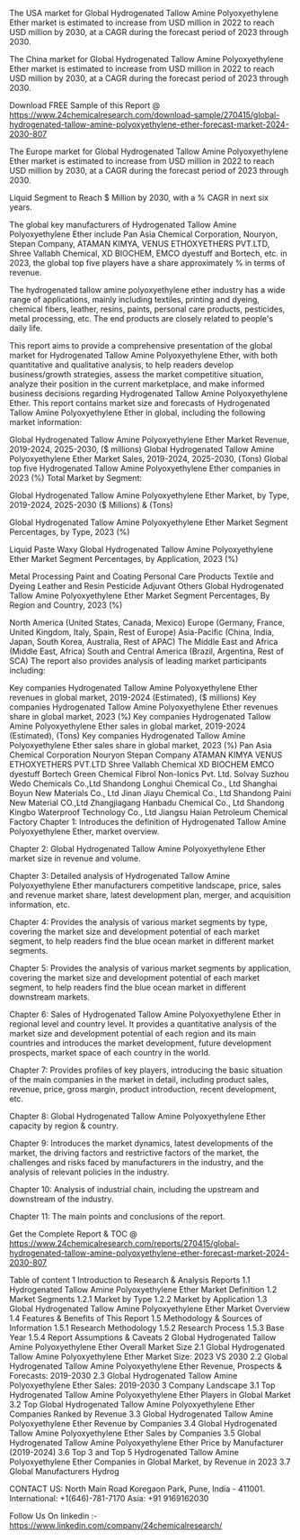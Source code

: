 The USA market for Global Hydrogenated Tallow Amine Polyoxyethylene Ether market is estimated to increase from USD million in 2022 to reach USD million by 2030, at a CAGR during the forecast period of 2023 through 2030.

The China market for Global Hydrogenated Tallow Amine Polyoxyethylene Ether market is estimated to increase from USD million in 2022 to reach USD million by 2030, at a CAGR during the forecast period of 2023 through 2030.

Download FREE Sample of this Report @ https://www.24chemicalresearch.com/download-sample/270415/global-hydrogenated-tallow-amine-polyoxyethylene-ether-forecast-market-2024-2030-807

The Europe market for Global Hydrogenated Tallow Amine Polyoxyethylene Ether market is estimated to increase from USD million in 2022 to reach USD million by 2030, at a CAGR during the forecast period of 2023 through 2030.

Liquid Segment to Reach $ Million by 2030, with a % CAGR in next six years.

The global key manufacturers of Hydrogenated Tallow Amine Polyoxyethylene Ether include Pan Asia Chemical Corporation, Nouryon, Stepan Company, ATAMAN KIMYA, VENUS ETHOXYETHERS PVT.LTD, Shree Vallabh Chemical, XD BIOCHEM, EMCO dyestuff and Bortech, etc. in 2023, the global top five players have a share approximately % in terms of revenue.

The hydrogenated tallow amine polyoxyethylene ether industry has a wide range of applications, mainly including textiles, printing and dyeing, chemical fibers, leather, resins, paints, personal care products, pesticides, metal processing, etc. The end products are closely related to people's daily life.

This report aims to provide a comprehensive presentation of the global market for Hydrogenated Tallow Amine Polyoxyethylene Ether, with both quantitative and qualitative analysis, to help readers develop business/growth strategies, assess the market competitive situation, analyze their position in the current marketplace, and make informed business decisions regarding Hydrogenated Tallow Amine Polyoxyethylene Ether. This report contains market size and forecasts of Hydrogenated Tallow Amine Polyoxyethylene Ether in global, including the following market information:

Global Hydrogenated Tallow Amine Polyoxyethylene Ether Market Revenue, 2019-2024, 2025-2030, ($ millions)
Global Hydrogenated Tallow Amine Polyoxyethylene Ether Market Sales, 2019-2024, 2025-2030, (Tons)
Global top five Hydrogenated Tallow Amine Polyoxyethylene Ether companies in 2023 (%)
Total Market by Segment:

Global Hydrogenated Tallow Amine Polyoxyethylene Ether Market, by Type, 2019-2024, 2025-2030 ($ Millions) & (Tons)

Global Hydrogenated Tallow Amine Polyoxyethylene Ether Market Segment Percentages, by Type, 2023 (%)

Liquid
Paste
Waxy
Global Hydrogenated Tallow Amine Polyoxyethylene Ether Market Segment Percentages, by Application, 2023 (%)

Metal Processing
Paint and Coating
Personal Care Products
Textile and Dyeing
Leather and Resin
Pesticide Adjuvant
Others
Global Hydrogenated Tallow Amine Polyoxyethylene Ether Market Segment Percentages, By Region and Country, 2023 (%)

North America (United States, Canada, Mexico)
Europe (Germany, France, United Kingdom, Italy, Spain, Rest of Europe)
Asia-Pacific (China, India, Japan, South Korea, Australia, Rest of APAC)
The Middle East and Africa (Middle East, Africa)
South and Central America (Brazil, Argentina, Rest of SCA)
The report also provides analysis of leading market participants including:

Key companies Hydrogenated Tallow Amine Polyoxyethylene Ether revenues in global market, 2019-2024 (Estimated), ($ millions)
Key companies Hydrogenated Tallow Amine Polyoxyethylene Ether revenues share in global market, 2023 (%)
Key companies Hydrogenated Tallow Amine Polyoxyethylene Ether sales in global market, 2019-2024 (Estimated), (Tons)
Key companies Hydrogenated Tallow Amine Polyoxyethylene Ether sales share in global market, 2023 (%)
Pan Asia Chemical Corporation
Nouryon
Stepan Company
ATAMAN KIMYA
VENUS ETHOXYETHERS PVT.LTD
Shree Vallabh Chemical
XD BIOCHEM
EMCO dyestuff
Bortech
Green Chemical
Fibrol Non-Ionics Pvt. Ltd.
Solvay
Suzhou Wedo Chemicals Co.,Ltd
Shandong Longhui Chemical Co., Ltd
Shanghai Boyun New Materials Co., Ltd
Jinan Jiayu Chemical Co., Ltd
Shandong Paini New Material CO.,Ltd
Zhangjiagang Hanbadu Chemical Co., Ltd
Shandong Kingbo Waterproof Technology Co., Ltd
Jiangsu Haian Petroleum Chemical Factory
Chapter 1: Introduces the definition of Hydrogenated Tallow Amine Polyoxyethylene Ether, market overview.

Chapter 2: Global Hydrogenated Tallow Amine Polyoxyethylene Ether market size in revenue and volume.

Chapter 3: Detailed analysis of Hydrogenated Tallow Amine Polyoxyethylene Ether manufacturers competitive landscape, price, sales and revenue market share, latest development plan, merger, and acquisition information, etc.

Chapter 4: Provides the analysis of various market segments by type, covering the market size and development potential of each market segment, to help readers find the blue ocean market in different market segments.

Chapter 5: Provides the analysis of various market segments by application, covering the market size and development potential of each market segment, to help readers find the blue ocean market in different downstream markets.

Chapter 6: Sales of Hydrogenated Tallow Amine Polyoxyethylene Ether in regional level and country level. It provides a quantitative analysis of the market size and development potential of each region and its main countries and introduces the market development, future development prospects, market space of each country in the world.

Chapter 7: Provides profiles of key players, introducing the basic situation of the main companies in the market in detail, including product sales, revenue, price, gross margin, product introduction, recent development, etc.

Chapter 8: Global Hydrogenated Tallow Amine Polyoxyethylene Ether capacity by region & country.

Chapter 9: Introduces the market dynamics, latest developments of the market, the driving factors and restrictive factors of the market, the challenges and risks faced by manufacturers in the industry, and the analysis of relevant policies in the industry.

Chapter 10: Analysis of industrial chain, including the upstream and downstream of the industry.

Chapter 11: The main points and conclusions of the report.

Get the Complete Report & TOC @ https://www.24chemicalresearch.com/reports/270415/global-hydrogenated-tallow-amine-polyoxyethylene-ether-forecast-market-2024-2030-807

Table of content
1 Introduction to Research & Analysis Reports
1.1 Hydrogenated Tallow Amine Polyoxyethylene Ether Market Definition
1.2 Market Segments
1.2.1 Market by Type
1.2.2 Market by Application
1.3 Global Hydrogenated Tallow Amine Polyoxyethylene Ether Market Overview
1.4 Features & Benefits of This Report
1.5 Methodology & Sources of Information
1.5.1 Research Methodology
1.5.2 Research Process
1.5.3 Base Year
1.5.4 Report Assumptions & Caveats
2 Global Hydrogenated Tallow Amine Polyoxyethylene Ether Overall Market Size
2.1 Global Hydrogenated Tallow Amine Polyoxyethylene Ether Market Size: 2023 VS 2030
2.2 Global Hydrogenated Tallow Amine Polyoxyethylene Ether Revenue, Prospects & Forecasts: 2019-2030
2.3 Global Hydrogenated Tallow Amine Polyoxyethylene Ether Sales: 2019-2030
3 Company Landscape
3.1 Top Hydrogenated Tallow Amine Polyoxyethylene Ether Players in Global Market
3.2 Top Global Hydrogenated Tallow Amine Polyoxyethylene Ether Companies Ranked by Revenue
3.3 Global Hydrogenated Tallow Amine Polyoxyethylene Ether Revenue by Companies
3.4 Global Hydrogenated Tallow Amine Polyoxyethylene Ether Sales by Companies
3.5 Global Hydrogenated Tallow Amine Polyoxyethylene Ether Price by Manufacturer (2019-2024)
3.6 Top 3 and Top 5 Hydrogenated Tallow Amine Polyoxyethylene Ether Companies in Global Market, by Revenue in 2023
3.7 Global Manufacturers Hydrog

CONTACT US:
North Main Road Koregaon Park, Pune, India - 411001.
International: +1(646)-781-7170
Asia: +91 9169162030

Follow Us On linkedin :- https://www.linkedin.com/company/24chemicalresearch/
